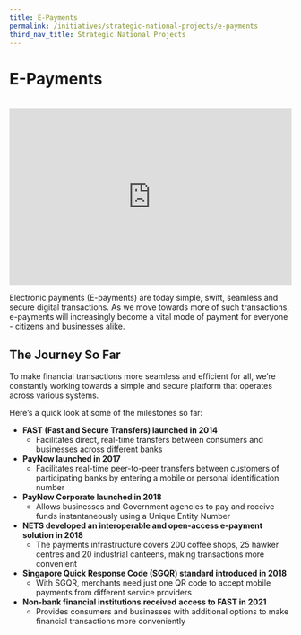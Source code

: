 ```yaml
---
title: E-Payments
permalink: /initiatives/strategic-national-projects/e-payments
third_nav_title: Strategic National Projects
---
```


# E-Payments
<br>

<iframe width="100%" height="315" src="https://www.youtube.com/embed/1VmJm9imBp4" frameborder="0" allow="accelerometer; autoplay; clipboard-write; encrypted-media; gyroscope; picture-in-picture" allowfullscreen></iframe>

Electronic payments (E-payments) are today simple, swift, seamless and secure digital transactions. As we move towards more of such transactions, e-payments will increasingly become a vital mode of payment for everyone - citizens and businesses alike.

## The Journey So Far

To make financial transactions more seamless and efficient for all, we’re constantly working towards a simple and secure platform that operates across various systems. 

Here’s a quick look at some of the milestones so far:

* **FAST (Fast and Secure Transfers) launched in 2014**
	* Facilitates direct, real-time transfers between consumers and businesses across different banks
* **PayNow launched in 2017**
	* Facilitates real-time peer-to-peer transfers between customers of participating banks by entering a mobile or personal identification number
* **PayNow Corporate launched in 2018**
	* Allows businesses and Government agencies to pay and receive funds instantaneously using a Unique Entity Number
* **NETS developed an interoperable and open-access e-payment solution in 2018**
	* The payments infrastructure covers 200 coffee shops, 25 hawker centres and 20 industrial canteens, making transactions more convenient
* **Singapore Quick Response Code (SGQR) standard introduced in 2018**
	* With SGQR, merchants need just one QR code to accept mobile payments from different service providers
* **Non-bank financial institutions**  **received**  **access to FAST in 2021**
	* Provides consumers and businesses with additional options to make financial transactions more conveniently